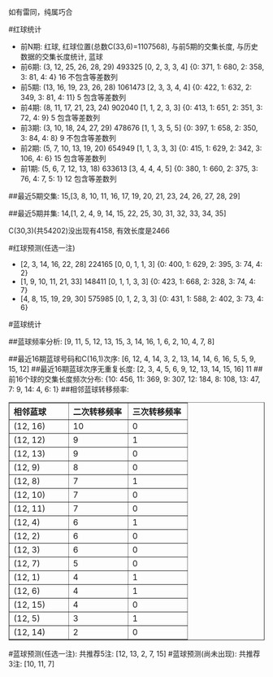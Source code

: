 <!-- 
.. title: 双色球2013061期(2013-05-28)数据分析报告
.. slug: slott-2013061-2013-05-28-report
.. date: 2013-05-29 08:00:00 UTC+08:00
.. tags: Lottery
.. link: 
.. description: 
.. type: text
-->

如有雷同，纯属巧合

<!-- TEASER_END-->

#红球统计

- 前N期: 红球, 红球位置(总数C(33,6)=1107568), 与前5期的交集长度, 与历史数据的交集长度统计, 蓝球
- 前6期: (3, 12, 25, 26, 28, 29) 493325 [0, 2, 3, 3, 4] {0: 371, 1: 680, 2: 358, 3: 81, 4: 4} 16 不包含等差数列
- 前5期: (13, 16, 19, 23, 26, 28) 1061473 [2, 3, 3, 4, 4] {0: 422, 1: 632, 2: 349, 3: 81, 4: 11} 5 包含等差数列
- 前4期: (8, 11, 17, 21, 23, 24) 902040 [1, 1, 2, 3, 3] {0: 413, 1: 651, 2: 351, 3: 72, 4: 9} 5 包含等差数列
- 前3期: (3, 10, 18, 24, 27, 29) 478676 [1, 1, 3, 5, 5] {0: 397, 1: 658, 2: 350, 3: 84, 4: 8} 9 不包含等差数列
- 前2期: (5, 7, 10, 13, 19, 20) 654949 [1, 1, 3, 3, 3] {0: 415, 1: 629, 2: 342, 3: 106, 4: 6} 15 包含等差数列
- 前1期: (5, 6, 7, 12, 13, 18) 633613 [3, 4, 4, 4, 5] {0: 380, 1: 660, 2: 375, 3: 76, 4: 7, 5: 1} 12 包含等差数列

##最近5期交集:
15,[3, 8, 10, 11, 16, 17, 19, 20, 21, 23, 24, 26, 27, 28, 29]

##最近5期并集:
14,[1, 2, 4, 9, 14, 15, 22, 25, 30, 31, 32, 33, 34, 35]

C(30,3)(共54202)没出现有4158, 
有效长度是2466

#红球预测(任选一注)

- [2, 3, 14, 16, 22, 28] 224165 [0, 0, 1, 1, 3] {0: 400, 1: 629, 2: 395, 3: 74, 4: 2}
- [1, 9, 10, 11, 21, 33] 148411 [0, 1, 1, 3, 3] {0: 423, 1: 668, 2: 328, 3: 74, 4: 7}
- [4, 8, 15, 19, 29, 30] 575985 [0, 1, 2, 3, 3] {0: 431, 1: 588, 2: 402, 3: 73, 4: 6}

#蓝球统计

##蓝球频率分析:
[9, 11, 5, 12, 13, 15, 3, 14, 16, 1, 6, 2, 10, 4, 7, 8]

##最近16期蓝球号码和C(16,1)次序:
[6, 12, 4, 14, 3, 2, 13, 14, 14, 6, 16, 5, 5, 9, 15, 12]
##最近16期蓝球次序无重复长度:
[2, 3, 4, 5, 6, 9, 12, 13, 14, 15, 16] 11
##前16个球的交集长度频次分布:
{10: 456, 11: 369, 9: 307, 12: 184, 8: 108, 13: 47, 7: 9, 14: 4, 6: 1}
##相邻蓝球转移频率:
<table border="1" class="table table-striped dataframe">
  <thead>
    <tr style="text-align: left;">
      <th style="min-width: 100px;">相邻蓝球</th>
      <th style="min-width: 100px;">二次转移频率</th>
      <th style="min-width: 100px;">三次转移频率</th>
    </tr>
  </thead>
  <tbody>
    <tr>
      <td> (12, 16)</td>
      <td> 10</td>
      <td> 0</td>
    </tr>
    <tr>
      <td> (12, 12)</td>
      <td>  9</td>
      <td> 1</td>
    </tr>
    <tr>
      <td> (12, 13)</td>
      <td>  9</td>
      <td> 0</td>
    </tr>
    <tr>
      <td>  (12, 9)</td>
      <td>  8</td>
      <td> 0</td>
    </tr>
    <tr>
      <td>  (12, 8)</td>
      <td>  7</td>
      <td> 1</td>
    </tr>
    <tr>
      <td> (12, 10)</td>
      <td>  7</td>
      <td> 0</td>
    </tr>
    <tr>
      <td> (12, 11)</td>
      <td>  7</td>
      <td> 0</td>
    </tr>
    <tr>
      <td>  (12, 4)</td>
      <td>  6</td>
      <td> 1</td>
    </tr>
    <tr>
      <td>  (12, 2)</td>
      <td>  6</td>
      <td> 0</td>
    </tr>
    <tr>
      <td>  (12, 3)</td>
      <td>  6</td>
      <td> 0</td>
    </tr>
    <tr>
      <td>  (12, 7)</td>
      <td>  5</td>
      <td> 0</td>
    </tr>
    <tr>
      <td>  (12, 1)</td>
      <td>  4</td>
      <td> 1</td>
    </tr>
    <tr>
      <td>  (12, 6)</td>
      <td>  4</td>
      <td> 1</td>
    </tr>
    <tr>
      <td> (12, 15)</td>
      <td>  4</td>
      <td> 0</td>
    </tr>
    <tr>
      <td>  (12, 5)</td>
      <td>  3</td>
      <td> 1</td>
    </tr>
    <tr>
      <td> (12, 14)</td>
      <td>  2</td>
      <td> 0</td>
    </tr>
  </tbody>
</table>
#蓝球预测(任选一注):
共推荐5注: [12, 13, 2, 7, 15]
#蓝球预测(尚未出现):
共推荐3注: [10, 11, 7]

